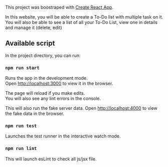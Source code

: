 This project was boostraped with [Create React App](https://github.com/facebook/create-react-app).

In this website, you will be able to create a To-Do list with multiple task on it.
You will also be able to see a list of all your To-Do List, view one in details and manage it (delete, edit)

## Available script

In the project directory, you can run:

### `npm run start`

Runs the app in the development mode.<br />
Open [http://localhost:3000](http://localhost:3000) to view it in the browser.

The page will reload if you make edits.<br />
You will also see any lint errors in the console.

This will also run the fake server data.
Open [http://localhost:4000](http://localhost:4000/toDoList) to view the fake data in the browser.

### `npm run test`

Launches the test runner in the interactive watch mode.<br />

### `npm run lint`

This will launch esLint to check all js/jsx file.
